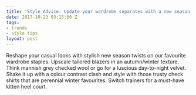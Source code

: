 ```yaml
---
title: 'Style Advice: Update your wardrobe separates with a new season twist'
date: 2017-10-23 03:15:00 Z
tags:
- trends
- style tips
layout: post
---
```


Reshape your casual looks with stylish new season twists on our favourite wardrobe staples. Upscale tailored blazers in an autumn/winter texture. Think mannish grey checked wool or go for a luscious day-to-night velvet. Shake it up with a colour contrast clash and style with those trusty check shirts that are perennial winter favourites. Switch trainers for a must-have kitten heel court. 